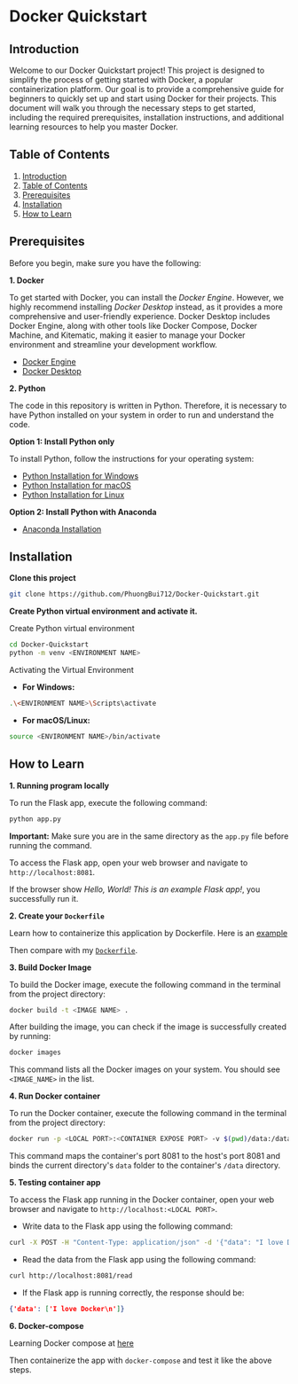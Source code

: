 # Docker Quickstart

## **Introduction**

Welcome to our Docker Quickstart project! This project is designed to simplify the process of getting started with Docker, a popular containerization platform. Our goal is to provide a comprehensive guide for beginners to quickly set up and start using Docker for their projects. This document will walk you through the necessary steps to get started, including the required prerequisites, installation instructions, and additional learning resources to help you master Docker.

## **Table of Contents**

1. [Introduction](#introduction)
2. [Table of Contents](#table-of-contents)
3. [Prerequisites](#prerequisites)
4. [Installation](#installation)
5. [How to Learn](#how-to-learn)

## **Prerequisites**

Before you begin, make sure you have the following:

**1. Docker**

To get started with Docker, you can install the *Docker Engine*. However, we highly recommend installing *Docker Desktop* instead, as it provides a more comprehensive and user-friendly experience. Docker Desktop includes Docker Engine, along with other tools like Docker Compose, Docker Machine, and Kitematic, making it easier to manage your Docker environment and streamline your development workflow.

- [Docker Engine](https://docs.docker.com/engine/install/)
- [Docker Desktop](https://docs.docker.com/desktop/)

**2. Python**

The code in this repository is written in Python. Therefore, it is necessary to have Python installed on your system in order to run and understand the code.

**Option 1: Install Python only**

To install Python, follow the instructions for your operating system:

- [Python Installation for Windows](https://www.python.org/downloads/windows/)
- [Python Installation for macOS](https://www.python.org/downloads/mac-osx/)
- [Python Installation for Linux](https://www.python.org/downloads/source/)

**Option 2: Install Python with Anaconda**

- [Anaconda Installation](https://www.anaconda.com/products/distribution#download-section)

## **Installation**

**Clone this project**

```bash
git clone https://github.com/PhuongBui712/Docker-Quickstart.git
```

**Create Python virtual environment and activate it.**

Create Python virtual environment

```bash
cd Docker-Quickstart
python -m venv <ENVIRONMENT NAME>
```

Activating the Virtual Environment

- **For Windows:**
```bash
.\<ENVIRONMENT NAME>\Scripts\activate
```

- **For macOS/Linux:**
```bash
source <ENVIRONMENT NAME>/bin/activate
```


## **How to Learn**

**1. Running program locally**

To run the Flask app, execute the following command:

```bash
python app.py
```

**Important:** Make sure you are in the same directory as the `app.py` file before running the command.

To access the Flask app, open your web browser and navigate to `http://localhost:8081`.

If the browser show *Hello, World! This is an example Flask app!*, you successfully run it.

**2. Create your `Dockerfile`**

Learn how to containerize this application by Dockerfile. Here is an [example](https://docs.docker.com/guides/workshop/02_our_app/)

Then compare with my [`Dockerfile`](https://github.com/PhuongBui712/Docker-Quickstart/blob/main/Dockerfile).

**3. Build Docker Image**

To build the Docker image, execute the following command in the terminal from the project directory:
```bash
docker build -t <IMAGE NAME> .
```

After building the image, you can check if the image is successfully created by running:
```bash
docker images
```
This command lists all the Docker images on your system. You should see `<IMAGE_NAME>` in the list.

**4. Run Docker container**

To run the Docker container, execute the following command in the terminal from the project directory:
```bash
docker run -p <LOCAL PORT>:<CONTAINER EXPOSE PORT> -v $(pwd)/data:/data <IMAGE_NAME>
```
This command maps the container's port 8081 to the host's port 8081 and binds the current directory's `data` folder to the container's `/data` directory.

**5. Testing container app**

To access the Flask app running in the Docker container, open your web browser and navigate to `http://localhost:<LOCAL PORT>`.

- Write data to the Flask app using the following command:
```bash
curl -X POST -H "Content-Type: application/json" -d '{"data": "I love Docker"}' http://localhost:8081/write
```
- Read the data from the Flask app using the following command:
```bash
curl http://localhost:8081/read
```
- If the Flask app is running correctly, the response should be:
```json
{'data': ['I love Docker\n']}
```

**6. Docker-compose**

Learning Docker compose at [here](https://docs.docker.com/compose/gettingstarted/)

Then containerize the app with `docker-compose` and test it like the above steps.
